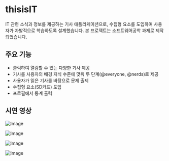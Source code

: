 # thisisIT

IT 관련 소식과 정보를 제공하는 기사 애플리케이션으로, 수집형 요소를 도입하여 사용자가 자발적으로 학습하도록 설계했습니다. 본 프로젝트는 소프트웨어공학 과제로 제작되었습니다.

## 주요 기능

- 클릭하여 열람할 수 있는 다양한 기사 제공
- 기사를 사용자의 배경 지식 수준에 맞춰 두 단계(@everyone, @nerds)로 제공
- 사용자가 읽은 기사를 바탕으로 문제 출제
- 수집형 요소(SD카드) 도입
- 프로필에서 통계 출력

## 시연 영상

![Image](https://github.com/user-attachments/assets/c16daab3-ba30-4968-8809-5802cb94ee71)

![Image](https://github.com/user-attachments/assets/fa6d9621-f57f-4d52-a44a-b6c69f2b3de1)

![Image](https://github.com/user-attachments/assets/7ee9980e-3910-4bf2-9ab5-6faea15dc6eb)

![Image](https://github.com/user-attachments/assets/3937b87a-2c1b-4da8-9147-6ffde3aefebc)
